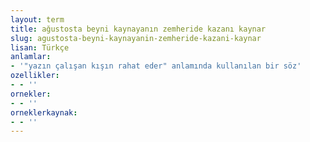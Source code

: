 ```yaml
---
layout: term
title: ağustosta beyni kaynayanın zemheride kazanı kaynar
slug: agustosta-beyni-kaynayanin-zemheride-kazani-kaynar
lisan: Türkçe
anlamlar:
- '"yazın çalışan kışın rahat eder" anlamında kullanılan bir söz'
ozellikler:
- - ''
ornekler:
- - ''
orneklerkaynak:
- - ''
---
```

